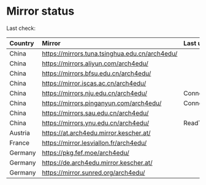 <script src="./time.js"></script>
# Mirror status
Last check: <script type="text/javascript">localize(1679584769.0862653);</script>

|Country|Mirror|Last update|
|:------|:-----|:----------|
|China|https://mirrors.tuna.tsinghua.edu.cn/arch4edu/|<script type="text/javascript">localize(1679553190);</script>|
|China|https://mirrors.aliyun.com/arch4edu/|<script type="text/javascript">localize(1679510158);</script>|
|China|https://mirrors.bfsu.edu.cn/arch4edu/|<script type="text/javascript">localize(1679553190);</script>|
|China|https://mirror.iscas.ac.cn/arch4edu/|<script type="text/javascript">localize(1679553190);</script>|
|China|https://mirrors.nju.edu.cn/arch4edu/|ConnectTimeout|
|China|https://mirrors.pinganyun.com/arch4edu/|ConnectionError|
|China|https://mirrors.sau.edu.cn/arch4edu/|<script type="text/javascript">localize(1673850842);</script>|
|China|https://mirrors.ynu.edu.cn/arch4edu/|ReadTimeout|
|Austria|https://at.arch4edu.mirror.kescher.at/|<script type="text/javascript">localize(1679553190);</script>|
|France|https://mirror.lesviallon.fr/arch4edu/|<script type="text/javascript">localize(1679553190);</script>|
|Germany|https://pkg.fef.moe/arch4edu/|<script type="text/javascript">localize(1679553190);</script>|
|Germany|https://de.arch4edu.mirror.kescher.at/|<script type="text/javascript">localize(1679553190);</script>|
|Germany|https://mirror.sunred.org/arch4edu/|<script type="text/javascript">localize(1679553190);</script>|

<script src="./tablefilter/tablefilter.js"></script>
<script src="./table.js"></script>
